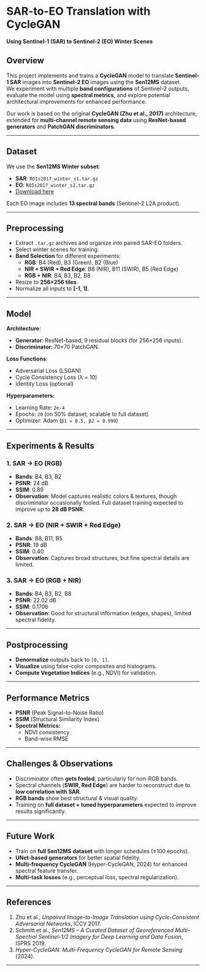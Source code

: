 # SAR-to-EO Translation with CycleGAN  
**Using Sentinel-1 (SAR) to Sentinel-2 (EO) Winter Scenes**  

## Overview  
This project implements and trains a **CycleGAN** model to translate **Sentinel-1 SAR** images into **Sentinel-2 EO** images using the **Sen12MS** dataset.  
We experiment with multiple **band configurations** of Sentinel-2 outputs, evaluate the model using **spectral metrics**, and explore potential architectural improvements for enhanced performance.  

Our work is based on the original **CycleGAN (Zhu et al., 2017)** architecture, extended for **multi-channel remote sensing data** using **ResNet-based generators** and **PatchGAN discriminators**.  

---

## Dataset  
We use the **Sen12MS Winter subset**:  

- **SAR**: `ROIs2017_winter_s1.tar.gz`  
- **EO**: `ROIs2017_winter_s2.tar.gz`  
- [Download here](https://dataserv.ub.tum.de/s/m1474000)  

Each EO image includes **13 spectral bands** (Sentinel-2 L2A product).  

---

## Preprocessing  
- Extract `.tar.gz` archives and organize into paired SAR-EO folders.  
- Select winter scenes for training.  
- **Band Selection** for different experiments:  
  - **RGB**: B4 (Red), B3 (Green), B2 (Blue)  
  - **NIR + SWIR + Red Edge**: B8 (NIR), B11 (SWIR), B5 (Red Edge)  
  - **RGB + NIR**: B4, B3, B2, B8  
- Resize to **256×256 tiles**.  
- Normalize all inputs to **[-1, 1]**.  

---

## Model  
**Architecture**:  
- **Generator**: ResNet-based, 9 residual blocks (for 256×256 inputs).  
- **Discriminator**: 70×70 PatchGAN.  

**Loss Functions**:  
- Adversarial Loss (LSGAN)  
- Cycle Consistency Loss (λ = 10)  
- Identity Loss (optional)  

**Hyperparameters:**  
- Learning Rate: `2e-4`  
- Epochs: `20` (on 50% dataset; scalable to full dataset)  
- Optimizer: Adam (`β1 = 0.5, β2 = 0.999`)  

---

## Experiments & Results  

### 1. SAR → EO (RGB)  
- **Bands**: B4, B3, B2  
- **PSNR**: 24 dB  
- **SSIM**: 0.89  
- **Observation**: Model captures realistic colors & textures, though discriminator occasionally fooled. Full dataset training expected to improve up to **28 dB PSNR**.  

### 2. SAR → EO (NIR + SWIR + Red Edge)  
- **Bands**: B8, B11, B5  
- **PSNR**: 19 dB  
- **SSIM**: 0.40  
- **Observation**: Captures broad structures, but fine spectral details are limited.  

### 3. SAR → EO (RGB + NIR)  
- **Bands**: B4, B3, B2, B8  
- **PSNR**: 22.02 dB  
- **SSIM**: 0.1706  
- **Observation**: Good for structural information (edges, shapes), limited spectral fidelity.  

---

## Postprocessing  
- **Denormalize** outputs back to `[0, 1]`.  
- **Visualize** using false-color composites and histograms.  
- **Compute Vegetation Indices** (e.g., NDVI) for validation.  

---

## Performance Metrics  
- **PSNR** (Peak Signal-to-Noise Ratio)  
- **SSIM** (Structural Similarity Index)  
- **Spectral Metrics**:  
  - NDVI consistency  
  - Band-wise RMSE  

---

## Challenges & Observations  
- Discriminator often **gets fooled**, particularly for non-RGB bands.  
- Spectral channels (**SWIR, Red Edge**) are harder to reconstruct due to **low correlation with SAR**.  
- **RGB bands** show best structural & visual quality.  
- Training on **full dataset + tuned hyperparameters** expected to improve results significantly.  

---

## Future Work  
- Train on **full Sen12MS dataset** with longer schedules (≥100 epochs).  
- **UNet-based generators** for better spatial fidelity.  
- **Multi-frequency CycleGAN** (Hyper-CycleGAN, 2024) for enhanced spectral feature transfer.  
- **Multi-task losses** (e.g., perceptual loss, spectral regularization).  

---

## References  
1. Zhu et al., *Unpaired Image-to-Image Translation using Cycle-Consistent Adversarial Networks*, ICCV 2017.  
2. Schmitt et al., *Sen12MS – A Curated Dataset of Georeferenced Multi-Spectral Sentinel-1/2 Imagery for Deep Learning and Data Fusion*, ISPRS 2019.  
3. *Hyper-CycleGAN: Multi-Frequency CycleGAN for Remote Sensing* (2024).  

---

